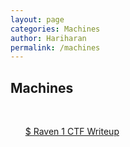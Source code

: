 ```yaml
---
layout: page
categories: Machines
author: Hariharan
permalink: /machines
---
```

<h2>Machines</h2>
&nbsp;

<ul>
  <a href="/ctf/Raven1">$ Raven 1 CTF Writeup</a>
</ul>
